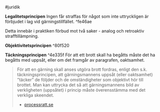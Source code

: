 #juridik 

**Legalitetsprincipen**
Ingen får straffas för något som inte uttryckligen är förbjudet i lag vid gärningstillfället. ^fe46ae

Detta innebär i praktiken förbud mot två saker - analog och retroaktiv strafftillämpning.

**Objektivitetsprincipen** ^80f520

**Täckningsprincipen** ^4e335f
För att ett brott skall ha begåtts måste det ha begåtts med uppsåt, eller om det framgår av paragrafen, oaktsamhet.

> För att en gärning skall anses utgöra brott fordras, enligt den s.k. täckningsprincipen, att gärningsmannens uppsåt (eller oaktsamhet) ”täcker” de följder och de omständigheter som objektivt hör till brottet. Man kan uttrycka det så att gärningsmannens bild av verkligheten (uppsåtet) i princip måste överensstämma med det verkliga skeendet.
> - [processratt.se](https://www.processratt.se/uppsat-enligt-1-kap-2-%C2%A7-1-st-brottsbalken/#elementor-toc__heading-anchor-1)

